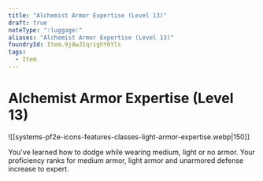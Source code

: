 ```yaml
---
title: "Alchemist Armor Expertise (Level 13)"
draft: true
noteType: ":luggage:"
aliases: "Alchemist Armor Expertise (Level 13)"
foundryId: Item.9j8wJIqrighY6Yls
tags:
  - Item
---
```


# Alchemist Armor Expertise (Level 13)
![[systems-pf2e-icons-features-classes-light-armor-expertise.webp|150]]

You've learned how to dodge while wearing medium, light or no armor. Your proficiency ranks for medium armor, light armor and unarmored defense increase to expert.
